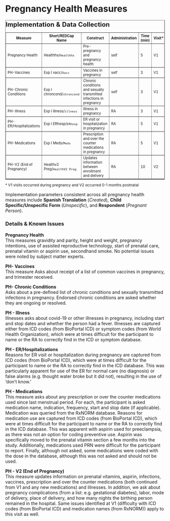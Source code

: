 # Pregnancy Health Measures
<table border="1" cellspacing="0" cellpadding="5" style="width: 100%; max-width: 100%; table-layout: auto; word-wrap: break-word; font-size: 0.8em;">
<caption><p style="font-size: 1.8em; margin: 0 0 5px; text-align: left; font-style: normal;"><b>Implementation & Data Collection</b></p></caption>
    <colgroup>
        <col style="width: 15%;" />
        <col style="width: 20%;" />
        <col style="width: 30%;" />
        <col style="width: 15%;" />
        <col style="width: 10%;" />
        <col style="width: 10%;" />
    </colgroup>
    <tbody>
        <tr>
            <th style="white-space: normal;">Measure</th>
            <th style="white-space: normal;">Short/REDCap Name</th>
            <th style="white-space: normal;">Construct</th>
            <th style="white-space: normal;">Administration</th>
            <th style="white-space: normal;">Time (min)</th>
            <th style="white-space: normal;">Visit**</th>
        </tr>
        <tr>
            <td style="white-space: normal;">Pregnancy Health</td>
            <td style="white-space: normal;">Healthhx/<code>Healthhx</code></td>
            <td style="white-space: normal;">Pre-pregnancy and pregnancy health</td>
            <td style="white-space: normal;">self</td>
            <td style="white-space: normal;">5</td>
            <td style="white-space: normal;">V1</td>
        </tr>
        <tr>
            <td style="white-space: normal;">PH-Vaccines</td>
            <td style="white-space: normal;">Exp I vacc/<code>Vacc</code></td>
            <td style="white-space: normal;">Vaccines in pregnancy</td>
            <td style="white-space: normal;">self</td>
            <td style="white-space: normal;">3</td>
            <td style="white-space: normal;">V1</td>
        </tr>
        <tr>
            <td style="white-space: normal;">PH-Chronic Conditions</td>
            <td style="white-space: normal;">Exp I chroncond/<code>chroncond</code></td>
            <td style="white-space: normal;">Chronic conditions and sexually transmitted infections in pregnancy</td>
            <td style="white-space: normal;">self</td>
            <td style="white-space: normal;">3</td>
            <td style="white-space: normal;">V1</td>
        </tr>
        <tr>
            <td style="white-space: normal;">PH-Illness</td>
            <td style="white-space: normal;">Exp I illness/<code>illness</code></td>
            <td style="white-space: normal;">Illness in pregnancy</td>
            <td style="white-space: normal;">RA</td>
            <td style="white-space: normal;">3</td>
            <td style="white-space: normal;">V1</td>
        </tr>
        <tr>
            <td style="white-space: normal;">PH-ER/Hospitalizations</td>
            <td style="white-space: normal;">Exp I ERhosp/<code>ERhosp</code></td>
            <td style="white-space: normal;">ER visit or hospitalization in pregnancy</td>
            <td style="white-space: normal;">RA</td>
            <td style="white-space: normal;">5</td>
            <td style="white-space: normal;">V1</td>
        </tr>
        <tr>
            <td style="white-space: normal;">PH-Medications</td>
            <td style="white-space: normal;">Exp I Meds/<code>Meds</code></td>
            <td style="white-space: normal;">Prescription and over the counter medications in pregnancy</td>
            <td style="white-space: normal;">RA</td>
            <td style="white-space: normal;">5</td>
            <td style="white-space: normal;">V1</td>
        </tr>
        <tr>
            <td style="white-space: normal;">PH-V2 (End of Pregnancy)</td>
            <td style="white-space: normal;">Healthv2 Preg/<code>HealthV2 Preg</code></td>
            <td style="white-space: normal;">Updates information between enrollment and delivery</td>
            <td style="white-space: normal;">RA</td>
            <td style="white-space: normal;">10</td>
            <td style="white-space: normal;">V2</td>
        </tr>
    </tbody>
</table>
<sup>* V1 visits occurred during pregnancy and V2 occurred 0-1 months postnatal</sup> 

Implementation parameters consistent across all pregnancy health measures include **Spanish Translation** (*Created*), **Child Specific/Unspecific Form** (*Unspecific*), and **Respondent** (*Pregnant Person*).

### Details & Known Issues
**Pregnancy Health**      
This measures gravidity and parity, height and weight, pregnancy intentions, use of assisted reproductive technology, start of prenatal care, prenatal vitamin or aspirin use, secondhand smoke. No potential issues were noted by subject matter experts.

**PH- Vaccines**  
This measure Asks about receipt of a list of common vaccines in pregnancy, and trimester received.

**PH- Chronic Conditions**      
Asks about a pre-defined list of chronic conditions and sexually transmitted infections in pregnancy. Endorsed chronic conditions are asked whether they are ongoing or resolved.

**PH - Illness**    
Illnesses asks about covid-19 or other illnesses in pregnancy, including start and stop dates and whether the person had a fever. Illnesses are captured either from ICD codes (from BioPortal ICD) or symptom codes (from World Health Organization), which were at times difficult for the participant to name or the RA to correctly find in the ICD or symptom database.

**PH - ER/Hospitalizations**        
Reasons for ER visit or hospitalization during pregnancy are captured from ICD codes (from BioPortal ICD), which were at times difficult for the participant to name or the RA to correctly find in the ICD database. This was particularly apparent for use of the ER for normal care (no diagnosis) or false alarms (e.g. thought water broke but it did not), resulting in the use of ‘don’t know.’

**PH - Medications**     
This measure asks about any prescription or over the counter medications used since last menstrual period. For each, the participant is asked medication name, indication, frequency, start and stop date (if applicable). Medication was queried from the RxNORM database. Reasons for medication use are captured from ICD codes (from BioPortal ICD), which were at times difficult for the participant to name or the RA to correctly find in the ICD database. This was apparent with aspirin used for preeclampsia, as there was not an option for coding preventive use. Aspirin was specifically moved to the prenatal vitamin section a few months into the study. Additionally, medications used PRN were difficult for the participant to report. Finally, although not asked, some medications were coded with the dose in the database, although this was not asked and should not be used.

**PH - V2 (End of Pregnancy)**  
This measure updates information on prenatal vitamins, aspirin, infections, vaccines, prescription and over the counter medications (both continued from V1 and any new medications) and illnesses. In addition, we ask about pregnancy complications (from a list: e.g. gestational diabetes), labor, mode of delivery, place of delivery, and how many nights the birthing person remained in the hospital. Same issues identified at V1 (difficulty with ICD codes (from BioPortal ICD) and medication names (from RxNORM)) apply to this visit as well.   
